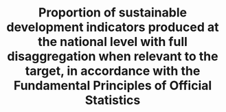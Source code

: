---
data_non_statistical: true
goal_meta_link: http://unstats.un.org/sdgs/files/metadata-compilation/Metadata-Goal-17.pdf
goal_meta_link_page: 32
graph: null
graph_status_notes: Assigned
graph_title: Proportion of sustainable development indicators produced at the national
  level with full disaggregation when relevant to the target, in accordance with the
  Fundamental Principles of Official Statistics
graph_type: null
graph_type_description: null
has_metadata: true
indicator: 17.18.1
indicator_definition: The ability of National Statistical Offices and other bodies
  within countries to report on the diversity of SDG indicators is itself a measure
  of capacity, particularly when we think about the eventual complexity of the indicator
  framework as well as the points of disaggregation. Right now, a number of the existing
  indicators are calculated or modeled at global level, and the purpose of this indicator
  is to measure the shift in that calculation process to the national level. Disaggregation
  would be assessed on the basis of the language of target 17.18, as well as the metadata
  and agreements on disaggregation for each indicator itself. The baseline and targets
  for this indicators will be determined in a later stage using trend data on the
  MDGs reporting and independent assessments of current capacity of countries for
  reporting towards the final results framework and indicators for the SDGs.
indicator_name: Proportion of sustainable development indicators produced at the national
  level with full disaggregation when relevant to the target, in accordance with the
  Fundamental Principles of Official Statistics
indicator_variable: null
layout: indicator
permalink: /17-18-1/
published: true
reporting_status: notstarted
sdg_goal: 17
source_notes: null
source_title: null
target: By 2020, enhance capacity-building support to developing countries, including
  for least developed countries and small island developing States, to increase significantly
  the availability of high-quality, timely and reliable data disaggregated by income,
  gender, age, race, ethnicity, migratory status, disability, geographic location
  and other characteristics relevant in national contexts.
target_id: '17.18'
title: Proportion of sustainable development indicators produced at the national level
  with full disaggregation when relevant to the target, in accordance with the Fundamental
  Principles of Official Statistics
un_custodial_agency: UNSD  (Partnering Agencies:UNEP, UNFPA)
un_designated_tier: '3'
variable_description: null
variable_notes: null
---
